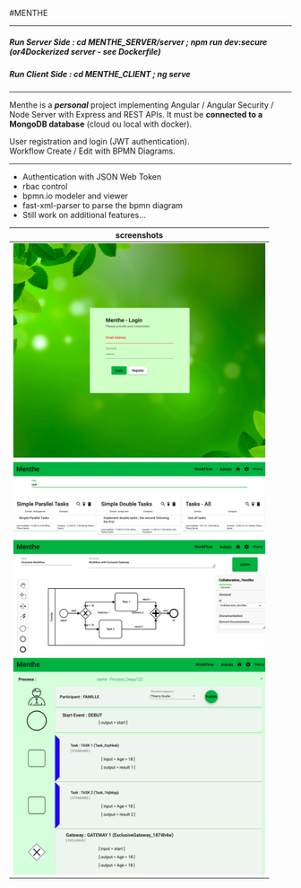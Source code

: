 #MENTHE  

---  

##### _Run Server Side : cd MENTHE_SERVER/server ; npm run dev:secure_  (or4Dockerized server - see Dockerfile)
##### _Run Client Side : cd MENTHE_CLIENT ; ng serve_  

---


 Menthe is a ***personal*** project implementing Angular / Angular Security / Node Server with Express and REST APIs.
 It must be __connected to a MongoDB database__ (cloud ou local with docker).
 
User registration and login	(JWT authentication).  
Workflow Create / Edit with BPMN Diagrams. 

---
  
 * Authentication with JSON Web Token  
 * rbac control  
 * bpmn.io modeler and viewer  
 * fast-xml-parser to parse the bpmn diagram  
 * Still work on additional features...  
 
   
  
| screenshots   |
|---------------|
| <img src=https://github.com/TSODev/MENTHE/blob/master/screenshots/login.png  width="450">   |
| <img src=https://github.com/TSODev/MENTHE/blob/master/screenshots/dashboard.png  width="450">   |
| <img src=https://github.com/TSODev/MENTHE/blob/master/screenshots/bpmnDiagram.png  width="450">   |
| <img src=https://github.com/TSODev/MENTHE/blob/master/screenshots/analysis.png  width="450">   |

